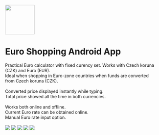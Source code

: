 <img src="https://raw.githubusercontent.com/luke-b/Euro-Shopping/master/market-media/hires-icon512-alpha.png" height="96" width="96"><br/>
# Euro Shopping Android App  
Practical Euro calculator with fixed curency set. Works with Czech koruna (CZK) and Euro (EUR).<br/>
Ideal when shopping in Euro-zone countries when funds are converted from Czech koruna (CZK).<br/>
<br/>
Converted price displayed instantly while typing.<br/>
Total price showed all the time in both currencies.<br/>
<br/>
Works both online and offline.<br/>
Current Euro rate can be obtained online.<br/>
Manual Euro rate input option.<br/>
<br/>
<img src="https://raw.githubusercontent.com/luke-b/Euro-Shopping/master/market-media/screen1.png">
<img src="https://raw.githubusercontent.com/luke-b/Euro-Shopping/master/market-media/screen2.png">
<img src="https://raw.githubusercontent.com/luke-b/Euro-Shopping/master/market-media/screen3.png">
<img src="https://raw.githubusercontent.com/luke-b/Euro-Shopping/master/market-media/screen4.png">
<img src="https://raw.githubusercontent.com/luke-b/Euro-Shopping/master/market-media/screen5.png">

